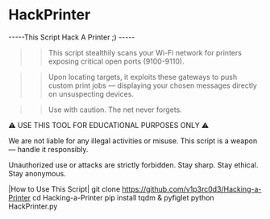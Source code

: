 # HackPrinter
-----This Script Hack A Printer ;) -----

>> This script stealthily scans your Wi-Fi network for printers
   exposing critical open ports (9100-9110).

>> Upon locating targets, it exploits these gateways to push
   custom print jobs — displaying your chosen messages directly
   on unsuspecting devices.

>> Use with caution. The net never forgets.

⚠️ USE THIS TOOL FOR EDUCATIONAL PURPOSES ONLY ⚠️
  
We are not liable for any illegal activities or misuse.
This script is a weapon — handle it responsibly.

Unauthorized use or attacks are strictly forbidden.
Stay sharp. Stay ethical. Stay anonymous.

|How to Use This Script|
git clone https://github.com/v1p3rc0d3/Hacking-a-Printer
cd Hacking-a-Printer
pip install tqdm & pyfiglet
python HackPrinter.py
